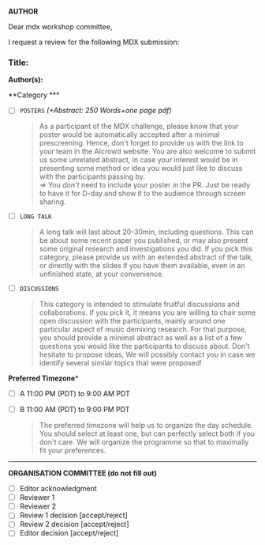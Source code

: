 <!-- Please title your PR with all author's name -->
<!-- Two spaces at the end of a line = new line -->

**AUTHOR**

Dear mdx workshop committee,

I request a review for the following MDX submission:

### **Title:**  

**Author(s):**  

**Category ***

* [ ] `POSTERS` _(+Abstract: 250 Words+one page pdf)_
  > As a participant of the MDX challenge, please know that your poster would be automatically accepted after a minimal prescreening. Hence, don't forget to provide us with the link to your team in the AIcrowd website.
  > You are also welcome to submit us some unrelated abstract, in case your interest would be in presenting some method or idea you would just like to discuss with the participants passing by.  
  > => You *don't* need to include your poster in the PR. Just be ready to have it for D-day and show it to the audience through screen sharing.
* [ ] `LONG TALK`
  > A long talk will last about 20-30min, including questions. This can be about some recent paper you published, or may also present some original research and investigations you did. If you pick this category, please provide us with an extended abstract of the talk, or directly with the slides if you have them available, even in an unfinished state, at your convenience. 
* [ ] `DISCUSSIONS`
  > This category is intended to stimulate fruitful discussions and collaborations. If you pick it, it means you are willing to chair some open discussion with the participants, mainly around one particular aspect of music demixing research. For that purpose, you should provide a minimal abstract as well as a list of a few questions you would like the participants to discuss about. Don't hesitate to propose ideas, We will possibly contact you in case we identify several similar topics that were proposed!

**Preferred Timezone***

* [ ] A 11:00 PM (PDT) to 9:00 AM PDT
* [ ] B 11:00 AM (PDT) to 9:00 PM PDT

  > The preferred timezone will help us to organize the day schedule. You should select at least one, but can perfectly select both if you don't care. We will organize the programme so that to maximally fit your preferences.
---

**ORGANISATION COMMITTEE (do not fill out)**

* [ ] Editor acknowledgment
* [ ] Reviewer 1 
* [ ] Reviewer 2
* [ ] Review 1 decision [accept/reject]
* [ ] Review 2 decision [accept/reject]
* [ ] Editor decision [accept/reject]
